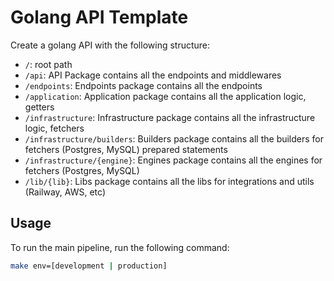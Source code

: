 # Golang API Template

Create a golang API with the following structure:
* `/`: root path
* `/api`: API Package contains all the endpoints and middlewares
* `/endpoints`: Endpoints package contains all the endpoints
* `/application`: Application package contains all the application logic, getters
* `/infrastructure`: Infrastructure package contains all the infrastructure logic, fetchers
* `/infrastructure/builders`: Builders package contains all the builders for fetchers (Postgres, MySQL) prepared statements
* `/infrastructure/{engine}`: Engines package contains all the engines for fetchers (Postgres, MySQL)
* `/lib/{lib}`: Libs package contains all the libs for integrations and utils (Railway, AWS, etc)


## Usage

To run the main pipeline, run the following command:

```bash
make env=[development | production]
```